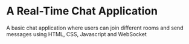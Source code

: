 # A Real-Time Chat Application

A basic chat application where users can join different rooms and send messages using HTML, CSS, Javascript and WebSocket
